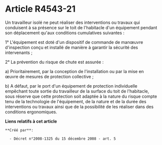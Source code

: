 # Article R4543-21

Un travailleur isolé ne peut réaliser des interventions ou travaux qui conduisent à sa présence sur le toit de l'habitacle
d'un équipement pendant son déplacement qu'aux conditions cumulatives suivantes : 

1° L'équipement est doté d'un dispositif de commande de manœuvre d'inspection conçu et installé de manière à garantir la
sécurité des intervenants ; 

2° La prévention du risque de chute est assurée : 

a) Prioritairement, par la conception de l'installation ou par la mise en œuvre de mesures de protection collective ; 

b) A défaut, par le port d'un équipement de protection individuelle empêchant toute sortie du travailleur de la surface du
toit de l'habitacle, sous réserve que cette protection soit adaptée à la nature du risque compte tenu de la technologie de
l'équipement, de la nature et de la durée des interventions ou travaux ainsi que de la possibilité de les réaliser dans des
conditions ergonomiques.

**Liens relatifs à cet article**

	**Créé par**:

	  - Décret n°2008-1325 du 15 décembre 2008 - art. 5
